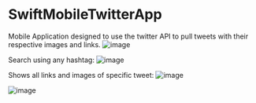 # SwiftMobileTwitterApp

Mobile Application designed to use the twitter API to pull tweets with their respective images and links. 
![image](https://user-images.githubusercontent.com/38048710/118475831-a9b69700-b704-11eb-8826-533c71377294.png)

Search using any hashtag:
![image](https://user-images.githubusercontent.com/38048710/118475906-c2bf4800-b704-11eb-8b98-6cb5a17c0077.png)

Shows all links and images of specific tweet:
![image](https://user-images.githubusercontent.com/38048710/118476039-ee423280-b704-11eb-9ce3-52cf24d9b983.png)

![image](https://user-images.githubusercontent.com/38048710/118476086-fd28e500-b704-11eb-8e9f-2fa28e682a44.png)



